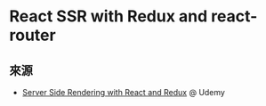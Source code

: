 # React SSR with Redux and react-router



## 來源

- [Server Side Rendering with React and Redux](https://www.udemy.com/server-side-rendering-with-react-and-redux) @ Udemy
